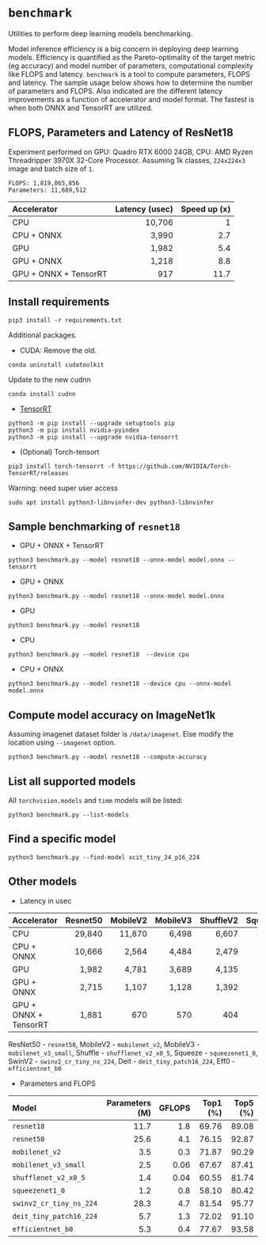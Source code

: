 # `benchmark`
Utilities to perform deep learning models benchmarking.

Model inference efficiency is a big concern in deploying deep learning models. Efficiency is quantified as the Pareto-optimality of the target metric (eg accuracy) and model number of parameters, computational complexity like FLOPS and latency. `benchmark` is a tool to compute parameters, FLOPS and latency. The sample usage below shows how to determine the number of parameters and FLOPS. Also indicated are the different latency improvements as a function of accelerator and model format. The fastest is when both ONNX and TensorRT are utilized.

## FLOPS, Parameters and Latency of ResNet18

Experiment performed on GPU: Quadro RTX 6000 24GB, CPU: AMD Ryzen Threadripper 3970X 32-Core Processor. Assuming 1k classes, `224x224x3` image and batch size of `1`.
```
FLOPS: 1,819,065,856
Parameters: 11,689,512
```

| **Accelerator** | **Latency (usec)** | Speed up (x) |
| :--- | ---: | --: |
| CPU | 10,706 | 1 |
| CPU + ONNX | 3,990 | 2.7 |
| GPU | 1,982 | 5.4 |
| GPU + ONNX | 1,218 | 8.8 |
| GPU + ONNX + TensorRT | 917 | 11.7 |




## Install requirements
```
pip3 install -r requirements.txt
```

Additional packages.

- CUDA:
Remove the old.
```
conda uninstall cudatoolkit
```
Update to the new cudnn
```
conda install cudnn
```

- [TensorRT](https://docs.nvidia.com/deeplearning/tensorrt/install-guide/index.html#installing-pip)
```
python3 -m pip install --upgrade setuptools pip
python3 -m pip install nvidia-pyindex
python3 -m pip install --upgrade nvidia-tensorrt
```

- (Optional) Torch-tensort
```
pip3 install torch-tensorrt -f https://github.com/NVIDIA/Torch-TensorRT/releases
```
Warning: need super user access
```
sudo apt install python3-libnvinfer-dev python3-libnvinfer 
```

## Sample benchmarking of `resnet18`

- GPU + ONNX + TensorRT
```
python3 benchmark.py --model resnet18 --onnx-model model.onnx --tensorrt
```

- GPU + ONNX
```
python3 benchmark.py --model resnet18 --onnx-model model.onnx
```

- GPU 
```
python3 benchmark.py --model resnet18 
```

- CPU 
```
python3 benchmark.py --model resnet18  --device cpu
```

- CPU + ONNX
```
python3 benchmark.py --model resnet18 --device cpu --onnx-model model.onnx
```

## Compute model accuracy on ImageNet1k
Assuming imagenet dataset folder is `/data/imagenet`. Else modify the location using `--imagenet` option.

```
python3 benchmark.py --model resnet18 --compute-accuracy
```

## List all supported models
All `torchvision.models` and `timm` models will be listed:

```
python3 benchmark.py --list-models
```

## Find a specific model

```
python3 benchmark.py --find-model xcit_tiny_24_p16_224
```

## Other models 
- Latency in usec

| **Accelerator** | **Resnet50** | **MobileV2** | **MobileV3** | **ShuffleV2** | **Squeeze** | **SwinV2** | **Deit** | **Eff0** |
| :--- | ---: | --: | ---: | --: | ---: | --: | --: | --: |
| CPU | 29,840 | 11,870 | 6,498 | 6,607 | 8,717 | 52,120 | 14,952 | 14,089 | 
| CPU + ONNX | 10,666 | 2,564 | 4,484 | 2,479 | 3,136 | 50,094  | 10,484 | 8,356 |
| GPU | 1,982 | 4,781 | 3,689 |  4,135 | 1,741 | 6,963 | 3,526 | 5,817|
| GPU + ONNX | 2,715 | 1,107 | 1,128 | 1,392 | 851 | 3,731 | 1,650 | 2,175 |
| GPU + ONNX + TensorRT | 1,881 | 670 | 570 | 404 | 443 | 3,327 | 1,170 | 1,250 |

ResNet50 - `resnet50`, MobileV2 - `mobilenet_v2`, MobileV3 - `mobilenet_v3_small`, Shuffle - `shufflenet_v2_x0_5`, Squeeze - `squeezenet1_0`, SwinV2 - `swinv2_cr_tiny_ns_224`, Deit - `deit_tiny_patch16_224`, Eff0 - `efficientnet_b0` 

- Parameters and FLOPS

| **Model** | **Parameters (M)** | **GFLOPS** | **Top1 (%)** | **Top5 (%)** |
| :--- | ---: | --: | --: |  --: |
| `resnet18` | 11.7 | 1.8 | 69.76 | 89.08 | 
| `resnet50` | 25.6 | 4.1 | 76.15 | 92.87 | 
| `mobilenet_v2` | 3.5 | 0.3 | 71.87 | 90.29  |
| `mobilenet_v3_small` | 2.5 | 0.06 | 67.67 | 87.41 |
| `shufflenet_v2_x0_5` | 1.4 | 0.04 | 60.55 | 81.74 |
| `squeezenet1_0` | 1.2 | 0.8 | 58.10  | 80.42 |
| `swinv2_cr_tiny_ns_224` | 28.3 | 4.7 | 81.54 | 95.77 |
| `deit_tiny_patch16_224` | 5.7 | 1.3  |  72.02 | 91.10 |
| `efficientnet_b0` | 5.3 | 0.4 | 77.67 |  93.58 |


